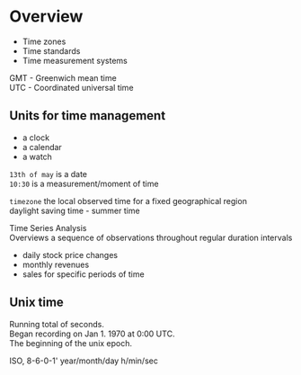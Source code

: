 # Overview

- Time zones
- Time standards
- Time measurement systems

GMT - Greenwich mean time  
UTC - Coordinated universal time  

## Units for time management
- a clock
- a calendar
- a watch

`13th of may` is a date  
`10:30` is a measurement/moment of time  

`timezone` the local observed time for a fixed geographical region  
daylight saving time - summer time  

Time Series Analysis  
Overviews a sequence of observations throughout regular duration intervals  

- daily stock price changes
- monthly revenues
- sales for specific periods of time

## Unix time
Running total of seconds.  
Began recording on Jan 1. 1970 at 0:00 UTC.  
The beginning of the unix epoch.  

ISO, 8-6-0-1' year/month/day h/min/sec  
